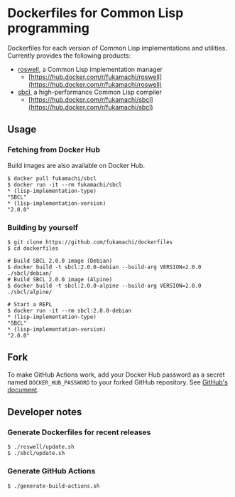 # Dockerfiles for Common Lisp programming

Dockerfiles for each version of Common Lisp implementations and utilities. Currently provides the following products:

- [roswell](https://github.com/roswell/roswell), a Common Lisp implementation manager
  - [https://hub.docker.com/r/fukamachi/roswell](https://hub.docker.com/r/fukamachi/roswell)
- [sbcl](http://sbcl.org), a high-performance Common Lisp compiler
  - [https://hub.docker.com/r/fukamachi/sbcl](https://hub.docker.com/r/fukamachi/sbcl)

## Usage

### Fetching from Docker Hub

Build images are also available on Docker Hub.

```
$ docker pull fukamachi/sbcl
$ docker run -it --rm fukamachi/sbcl
* (lisp-implementation-type)
"SBCL"
* (lisp-implementation-version)
"2.0.0"
```

### Building by yourself

```
$ git clone https://github.com/fukamachi/dockerfiles
$ cd dockerfiles

# Build SBCL 2.0.0 image (Debian)
$ docker build -t sbcl:2.0.0-debian --build-arg VERSION=2.0.0 ./sbcl/debian/
# Build SBCL 2.0.0 image (Alpine)
$ docker build -t sbcl:2.0.0-alpine --build-arg VERSION=2.0.0 ./sbcl/alpine/

# Start a REPL
$ docker run -it --rm sbcl:2.0.0-debian
* (lisp-implementation-type)
"SBCL"
* (lisp-implementation-version)
"2.0.0"
```

## Fork

To make GitHub Actions work, add your Docker Hub password as a secret named `DOCKER_HUB_PASSWORD` to your forked GitHub repository. See [GitHub's document](https://help.github.com/en/actions/automating-your-workflow-with-github-actions/creating-and-using-encrypted-secrets).

## Developer notes

### Generate Dockerfiles for recent releases

```
$ ./roswell/update.sh
$ ./sbcl/update.sh
```

### Generate GitHub Actions

```
$ ./generate-build-actions.sh
```
